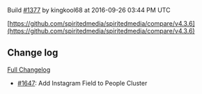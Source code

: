 Build [#1377](https://circleci.com/gh/spiritedmedia/spiritedmedia/1377) by kingkool68 at 2016-09-26 03:44 PM UTC

[https://github.com/spiritedmedia/spiritedmedia/compare/v4.3.6](https://github.com/spiritedmedia/spiritedmedia/compare/v4.3.6)
## Change log
[Full Changelog](https://github.com/spiritedmedia/spiritedmedia/compare/v4.3.5...v4.3.6)

 - [#1647](https://github.com/spiritedmedia/spiritedmedia/pull/1647): Add Instagram Field to People Cluster
